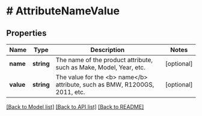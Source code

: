 # # AttributeNameValue

## Properties

Name | Type | Description | Notes
------------ | ------------- | ------------- | -------------
**name** | **string** | The name of the product attribute, such as Make, Model, Year, etc. | [optional]
**value** | **string** | The value for the &lt;b&gt; name&lt;/b&gt; attribute, such as BMW, R1200GS, 2011, etc. | [optional]

[[Back to Model list]](../../README.md#models) [[Back to API list]](../../README.md#endpoints) [[Back to README]](../../README.md)
